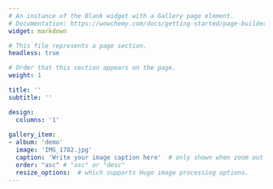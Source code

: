 ```yaml
---
# An instance of the Blank widget with a Gallery page element.
# Documentation: https://wowchemy.com/docs/getting-started/page-builder/
widget: markdown

# This file represents a page section.
headless: true

# Order that this section appears on the page.
weight: 1

title: ''
subtitle: ''

design:
  columns: '1'
  
gallery_item:  
- album: 'demo'
  image: 'IMG_1782.jpg'
  caption: 'Write your image caption here'  # only shown when zoom out
  order: "asc" # "asc" or "desc"
  resize_options:  # which supports Hugo image processing options.
---
```




